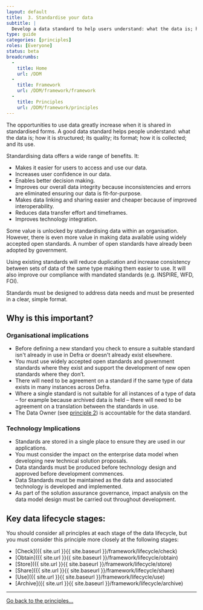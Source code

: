 ```yaml
---
layout: default
title:  3. Standardise your data
subtitle: |
  Develop a data standard to help users understand: what the data is; how it is structured; its quality; its format; and how it can be used.
type: guide
categories: [principles]
roles: [Everyone]
status: beta
breadcrumbs:
  -
    title: Home
    url: /DDM
  -
    title: Framework
    url: /DDM/framework/framework
  -
    title: Principles
    url: /DDM/framework/principles
---
```


The opportunities to use data greatly increase when it is shared in standardised forms. A good data standard helps people understand: what the data is; how it is structured; its quality; its format; how it is collected; and its use.
 
Standardising data offers a wide range of benefits. It:

- Makes it easier for users to access and use our data.
- Increases user confidence in our data.
- Enables better decision making.
- Improves our overall data integrity because inconsistencies and errors are eliminated ensuring our data is fit-for-purpose.
- Makes data linking and sharing easier and cheaper because of improved interoperability.
- Reduces data transfer effort and timeframes.
- Improves technology integration.
 
Some value is unlocked by standardising data within an organisation. However, there is even more value in making data available using widely accepted open standards. A number of open standards have already been adopted by government.
 
Using existing standards will reduce duplication and increase consistency between sets of data of the same type making them easier to use. It will also improve our compliance with mandated standards (e.g. INSPIRE, WFD, FOI).
 
Standards must be designed to address data needs and must be presented in a clear, simple format.

## Why is this important?

### Organisational implications

- Before defining a new standard you check to ensure a suitable standard isn't already in use in Defra or doesn't already exist elsewhere.
- You must use widely accepted open standards and government standards where they exist and support the development of new open standards where they don’t.
- There will need to be agreement on a standard if the same type of data exists in many instances  across Defra.
- Where a single standard is not suitable for all instances of a type of data – for example because archived data is held – there will need to be agreement on a translation between the standards in use.
- The Data Owner (see [principle 2](principles/principle2)) is accountable for the data standard.

### Technology Implications

- Standards are stored in a single place to ensure they are used in our applications.
- You must consider the impact on the enterprise data model when developing new technical solution proposals. 
- Data standards must be produced before technology design and approved before development commences.
- Data Standards must be maintained as the data and associated technology is developed and implemented.
- As part of the solution assurance governance, impact analysis on the data model design must be carried out throughout development.


## Key data lifecycle stages:

You should consider all principles at each stage of the data lifecycle, but you must consider this principle more closely at the following stages:

- [Check]({{ site.url }}{{ site.baseurl }}/framework/lifecycle/check)
- [Obtain]({{ site.url }}{{ site.baseurl }}/framework/lifecycle/obtain)
- [Store]({{ site.url }}{{ site.baseurl }}/framework/lifecycle/store)
- [Share]({{ site.url }}{{ site.baseurl }}/framework/lifecycle/share)
- [Use]({{ site.url }}{{ site.baseurl }}/framework/lifecycle/use)
- [Archive]({{ site.url }}{{ site.baseurl }}/framework/lifecycle/archive)

***

[Go back to the principles...](../principles)

